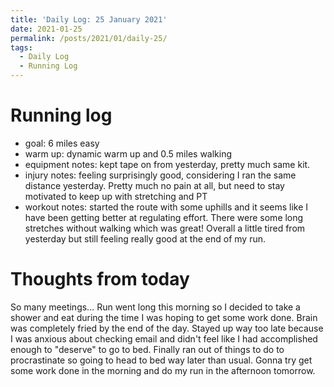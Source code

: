 ```yaml
---
title: 'Daily Log: 25 January 2021'
date: 2021-01-25
permalink: /posts/2021/01/daily-25/
tags:
  - Daily Log
  - Running Log
---
```


# Running log
- goal: 6 miles easy
- warm up: dynamic warm up and 0.5 miles walking
- equipment notes: kept tape on from yesterday, pretty much same kit.
- injury notes: feeling surprisingly good, considering I ran the same distance yesterday. Pretty much no pain at all, but need to stay motivated to keep up with stretching and PT
- workout notes: started the route with some uphills and it seems like I have been getting better at regulating effort. There were some long stretches without walking which was great! Overall a little tired from yesterday but still feeling really good at the end of my run.

# Thoughts from today
So many meetings... Run went long this morning so I decided to take a shower and eat during the time I was hoping to get some work done. Brain was completely fried by the end of the day. Stayed up way too late because I was anxious about checking email and didn't feel like I had accomplished enough to "deserve" to go to bed. Finally ran out of things to do to procrastinate so going to head to bed way later than usual. Gonna try get some work done in the morning and do my run in the afternoon tomorrow.